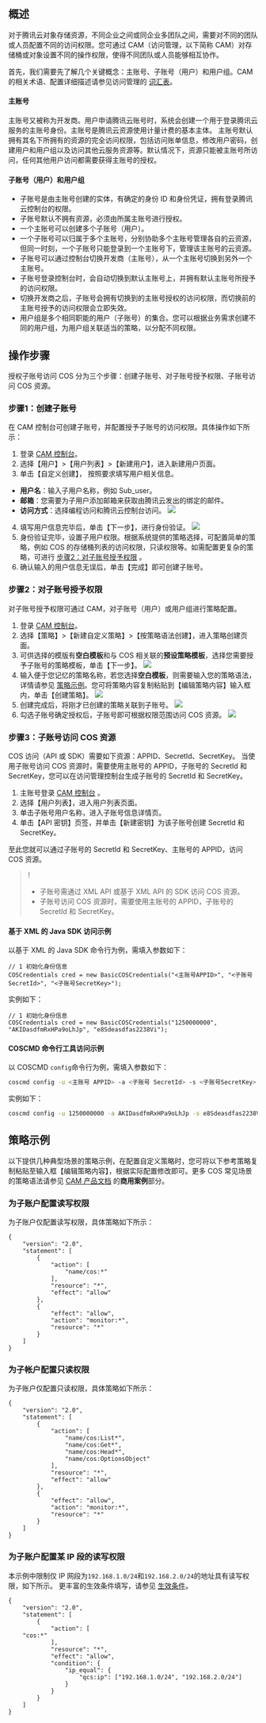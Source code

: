 ## 概述

对于腾讯云对象存储资源，不同企业之间或同企业多团队之间，需要对不同的团队或人员配置不同的访问权限。您可通过 CAM（访问管理，以下简称 CAM）对存储桶或对象设置不同的操作权限，使得不同团队或人员能够相互协作。

首先，我们需要先了解几个关键概念：主账号、子账号（用户）和用户组。CAM 的相关术语、配置详细描述请参见访问管理的 [词汇表](https://intl.cloud.tencent.com/document/product/598/18564)。

#### 主账号
主账号又被称为开发商。用户申请腾讯云账号时，系统会创建一个用于登录腾讯云服务的主账号身份。主账号是腾讯云资源使用计量计费的基本主体。
主账号默认拥有其名下所拥有的资源的完全访问权限，包括访问账单信息，修改用户密码，创建用户和用户组以及访问其他云服务资源等。默认情况下，资源只能被主账号所访问，任何其他用户访问都需要获得主账号的授权。

#### 子账号（用户）和用户组
- 子账号是由主账号创建的实体，有确定的身份 ID 和身份凭证，拥有登录腾讯云控制台的权限。
- 子账号默认不拥有资源，必须由所属主账号进行授权。
 - 一个主账号可以创建多个子账号（用户）。
 - 一个子账号可以归属于多个主账号，分别协助多个主账号管理各自的云资源，但同一时刻，一个子账号只能登录到一个主账号下，管理该主账号的云资源。
- 子账号可以通过控制台切换开发商（主账号），从一个主账号切换到另外一个主账号。
 - 子账号登录控制台时，会自动切换到默认主账号上，并拥有默认主账号所授予的访问权限。
 - 切换开发商之后，子账号会拥有切换到的主账号授权的访问权限，而切换前的主账号授予的访问权限会立即失效。
- 用户组是多个相同职能的用户（子账号）的集合。您可以根据业务需求创建不同的用户组，为用户组关联适当的策略，以分配不同权限。
 
## 操作步骤
授权子账号访问 COS 分为三个步骤：创建子账号、对子账号授予权限、子账号访问 COS 资源。

### 步骤1：创建子账号
在 CAM 控制台可创建子账号，并配置授予子账号的访问权限。具体操作如下所示：
1. 登录 [CAM 控制台](https://console.cloud.tencent.com/cam)。
2. 选择【用户】>【用户列表】>【新建用户】，进入新建用户页面。
3. 单击【自定义创建】， 按照要求填写用户相关信息。
 - **用户名**：输入子用户名称，例如 Sub_user。
 - **邮箱**：您需要为子用户添加邮箱来获取由腾讯云发出的绑定的邮件。
 - **访问方式**：选择编程访问和腾讯云控制台访问。
 ![](https://main.qcloudimg.com/raw/3ca3b1272dc2635e4f275bcd75e83b40.png)
4. 填写用户信息完毕后，单击【下一步】，进行身份验证。
![](https://main.qcloudimg.com/raw/fa64f48b412a2c9af1ed12c2e961246d.png)
5. 身份验证完毕，设置子用户权限。根据系统提供的策略选择，可配置简单的策略，例如 COS 的存储桶列表的访问权限，只读权限等。如需配置更复杂的策略，可进行 [步骤2：对子账号授予权限](#.E6.AD.A5.E9.AA.A42.EF.BC.9A.E5.AF.B9.E5.AD.90.E8.B4.A6.E5.8F.B7.E6.8E.88.E4.BA.88.E6.9D.83.E9.99.90) 。
6. 确认输入的用户信息无误后，单击【完成】即可创建子账号。


<span id="对子账号授予权限"></span>
### 步骤2：对子账号授予权限
对子账号授予权限可通过 CAM，对子账号（用户）或用户组进行策略配置。
1. 登录 [CAM 控制台](https://console.cloud.tencent.com/cam)。
2. 选择【策略】>【新建自定义策略】>【按策略语法创建】，进入策略创建页面。
3. 可供选择的模版有**空白模板**和与 COS 相关联的**预设策略模板**，选择您需要授予子账号的策略模板，单击【下一步】。
![](https://main.qcloudimg.com/raw/e1d43ba1ae7e2ae8bb22416c8c4b8127.png)
4. 输入便于您记忆的策略名称，若您选择**空白模板**，则需要输入您的策略语法，详情请参见 [策略示例](#策略示例)。您可将策略内容复制粘贴到【编辑策略内容】输入框内，单击【创建策略】。
![](https://main.qcloudimg.com/raw/b3bccfa38400718a5f57c94d0654cc9e.png)
5. 创建完成后，将刚才已创建的策略关联到子账号。
![](https://main.qcloudimg.com/raw/1495c8b19dfff2aad622b794d8f5bc6a.png)
6. 勾选子账号确定授权后，子账号即可根据权限范围访问 COS 资源。
![](https://main.qcloudimg.com/raw/3667de5320e99321a78c5d1c22a49157.png)

### 步骤3：子账号访问 COS 资源
COS 访问（API 或 SDK）需要如下资源：APPID、SecretId、SecretKey。
当使用子账号访问 COS 资源时，需要使用主账号的 APPID，子账号的 SecretId 和 SecretKey，您可以在访问管理控制台生成子账号的 SecretId 和 SecretKey。

1. 主账号登录 [CAM 控制台](https://console.cloud.tencent.com/cam/capi)  。
2. 选择【用户列表】，进入用户列表页面。
3. 单击子账号用户名称，进入子账号信息详情页。
4. 单击【API 密钥】页签，并单击【新建密钥】为该子账号创建 SecretId 和 SecretKey。


至此您就可以通过子账号的 SecretId 和 SecretKey、主账号的 APPID，访问 COS 资源。 

>!
>- 子账号需通过 XML API 或基于 XML API 的 SDK 访问 COS 资源。
>- 子账号访问 COS 资源时，需要使用主账号的 APPID，子账号的 SecretId 和 SecretKey。

#### 基于 XML 的 Java SDK 访问示例
以基于 XML 的 Java SDK 命令行为例，需填入参数如下：
```
// 1 初始化身份信息
COSCredentials cred = new BasicCOSCredentials("<主账号APPID>", "<子账号SecretId>", "<子账号SecretKey>");
```

实例如下：
```
// 1 初始化身份信息
COSCredentials cred = new BasicCOSCredentials("1250000000", "AKIDasdfmRxHPa9oLhJp", "e8Sdeasdfas2238Vi");
```

#### COSCMD 命令行工具访问示例
以 COSCMD `config`命令行为例，需填入参数如下：
```sh
coscmd config -u <主账号 APPID> -a <子账号 SecretId> -s <子账号SecretKey>  -b <主账号 bucketname> -r <主账号  bucket 所属地域>
```
实例如下：
```sh
coscmd config -u 1250000000 -a AKIDasdfmRxHPa9oLhJp -s e8Sdeasdfas2238Vi -b examplebucket -r ap-beijing
```


<span id="策略示例"></span>
## 策略示例
以下提供几种典型场景的策略示例，在配置自定义策略时，您可将以下参考策略复制粘贴至输入框【编辑策略内容】，根据实际配置修改即可。更多 COS 常见场景的策略语法请参见 [CAM 产品文档](https://intl.cloud.tencent.com/document/product/598/11083) 的**商用案例**部分。

### 为子账户配置读写权限
为子账户仅配置读写权限，具体策略如下所示：
```
{
    "version": "2.0",
    "statement": [
        {
            "action": [
                "name/cos:*"
            ],
            "resource": "*",
            "effect": "allow"
        },
        {
            "effect": "allow",
            "action": "monitor:*",
            "resource": "*"
        }
    ]
}
```
### 为子帐户配置只读权限
为子账户仅配置只读权限，具体策略如下所示：
```
{
    "version": "2.0",
    "statement": [
        {
            "action": [
                "name/cos:List*",
                "name/cos:Get*",
                "name/cos:Head*",
                "name/cos:OptionsObject"
            ],
            "resource": "*",
            "effect": "allow"
        },
        {
            "effect": "allow",
            "action": "monitor:*",
            "resource": "*"
        }
    ]
}
```

### 为子账户配置某 IP 段的读写权限
本示例中限制仅 IP 网段为`192.168.1.0/24`和`192.168.2.0/24`的地址具有读写权限，如下所示。
更丰富的生效条件填写，请参见 [生效条件](https://intl.cloud.tencent.com/document/product/598/10608)。
```
{
    "version": "2.0",
    "statement": [
        {
            "action": [
    "cos:*"
            ],
            "resource": "*",
            "effect": "allow",
            "condition": {
                "ip_equal": {
                    "qcs:ip": ["192.168.1.0/24", "192.168.2.0/24"]
                }
            }
        }
    ]
}
```
